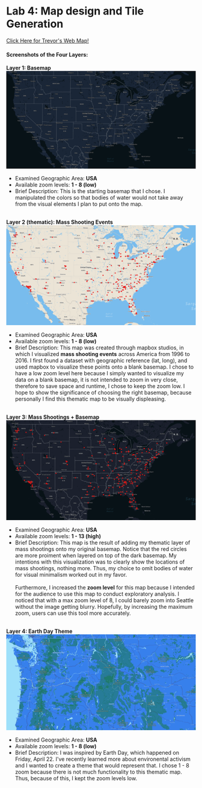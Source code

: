 <!DOCTYPE html>

<head>
    <h1> Lab 4: Map design and Tile Generation </h1>
    <a href='URL:https://tribiab.github.io/geog458lab4/'> Click Here for Trevor's Web Map! </a>
</head>

<body>
    <h4> Screenshots of the Four Layers: </h4>
    <strong> Layer 1: Basemap </strong>
    <img src="basemap_ss.png" alt="basemap">
    <ul>
        <li> Examined Geographic Area: <strong> USA </strong></li>
        <li> Available zoom levels: <strong> 1 - 8 (low)</strong></li>
        <li> Brief Description: This is the starting basemap that I chose. I manipulated the colors so that bodies of water would not take away from the visual elements I plan to put onto the map. <br></br> </li>
    </ul>
    <strong> Layer 2 (thematic): Mass Shooting Events </strong>
    <img src='thematic_ss.png' alt='mass shootings'>
    <ul>
        <li> Examined Geographic Area: <strong> USA </strong></li>
        <li> Available zoom levels: <strong> 1 - 8 (low)</strong></li>
        <li> Brief Description: This map was created through mapbox studios, in which I visualized <strong>mass shooting events</strong> across America from 1996 to 2016. I first found a dataset with geographic reference (lat, long), and used mapbox to visualize these points onto a blank basemap. I chose to have a low zoom level here because I simply wanted to visualize my data on a blank basemap, it is not intended to zoom in very close, therefore to save space and runtime, I chose to keep the zoom low. I hope to show the significance of choosing the right basemap, because personally I find this thematic map to be visually displeasing. <br></br> </li>
    </ul>
    <strong> Layer 3: Mass Shootings + Basemap </strong>
    <img src='base_shooting_ss.png' alt='basemap and mass shootings'>
    <ul>
        <li> Examined Geographic Area: <strong> USA </strong></li>
        <li> Available zoom levels: <strong> 1 - 13 (high) </strong></li>
        <li> Brief Description: This map is the result of adding my thematic layer of mass shootings onto my original basemap. Notice that the red circles are more proiment when layered on top of the dark basemap. My intentions with this visualization was to clearly show the locations of mass shootings, nothing more. Thus, my choice to omit bodies of water for visual minimalism worked out in my favor. <br></br>Furthermore, I increased the <strong>zoom level</strong> for this map because I intended for the audience to use this map to conduct exploratory analysis. I noticed that with a max zoom level of 8, I could barely zoom into Seattle without the image getting blurry. Hopefully, by increasing the maximum zoom, users can use this tool more accurately. <br></br></li>
    </ul>
    <strong> Layer 4: Earth Day Theme </strong>
    <img src='earthday_ss.png' alt='earthday theme'>
    <ul>
        <li> Examined Geographic Area: <strong> USA </strong></li>
        <li> Available zoom levels: <strong> 1 - 8 (low) </strong></li>
        <li> Brief Description: I was inspired by Earth Day, which happened on Friday, April 22. I've recently learned more about environental activism and I wanted to create a theme that would represent that. I chose 1 - 8 zoom because there is not much functionality to this thematic map. Thus, because of this, I kept the zoom levels low.  <br></br></li>
    </ul>
</body>